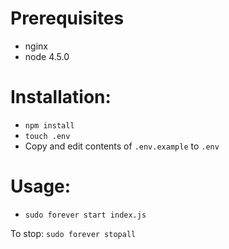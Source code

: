 # Prerequisites
- nginx
- node 4.5.0

# Installation:
- `npm install`
- `touch .env`
- Copy and edit contents of `.env.example` to `.env`

# Usage:
- `sudo forever start index.js`

To stop:
`sudo forever stopall`
